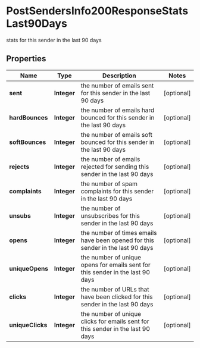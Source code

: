 

# PostSendersInfo200ResponseStatsLast90Days

stats for this sender in the last 90 days

## Properties

| Name | Type | Description | Notes |
|------------ | ------------- | ------------- | -------------|
|**sent** | **Integer** | the number of emails sent for this sender in the last 90 days |  [optional] |
|**hardBounces** | **Integer** | the number of emails hard bounced for this sender in the last 90 days |  [optional] |
|**softBounces** | **Integer** | the number of emails soft bounced for this sender in the last 90 days |  [optional] |
|**rejects** | **Integer** | the number of emails rejected for sending this sender in the last 90 days |  [optional] |
|**complaints** | **Integer** | the number of spam complaints for this sender in the last 90 days |  [optional] |
|**unsubs** | **Integer** | the number of unsubscribes for this sender in the last 90 days |  [optional] |
|**opens** | **Integer** | the number of times emails have been opened for this sender in the last 90 days |  [optional] |
|**uniqueOpens** | **Integer** | the number of unique opens for emails sent for this sender in the last 90 days |  [optional] |
|**clicks** | **Integer** | the number of URLs that have been clicked for this sender in the last 90 days |  [optional] |
|**uniqueClicks** | **Integer** | the number of unique clicks for emails sent for this sender in the last 90 days |  [optional] |



